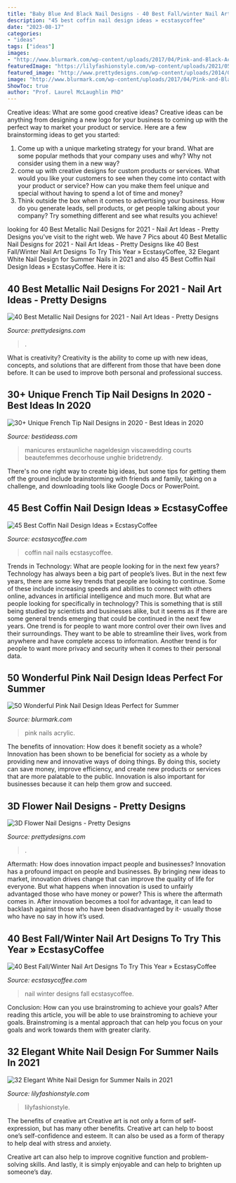 ```yaml
---
title: "Baby Blue And Black Nail Designs - 40 Best Fall/winter Nail Art Designs To Try This Year » Ecstasycoffee"
description: "45 best coffin nail design ideas » ecstasycoffee"
date: "2023-08-17"
categories:
- "ideas"
tags: ["ideas"]
images:
- "http://www.blurmark.com/wp-content/uploads/2017/04/Pink-and-Black-Acrylic-Nails.jpg"
featuredImage: "https://lilyfashionstyle.com/wp-content/uploads/2021/05/11-768x1152.jpg"
featured_image: "http://www.prettydesigns.com/wp-content/uploads/2014/07/Blue-Nails1.jpg"
image: "http://www.blurmark.com/wp-content/uploads/2017/04/Pink-and-Black-Acrylic-Nails.jpg"
ShowToc: true
author: "Prof. Laurel McLaughlin PhD"
---
```



Creative ideas: What are some good creative ideas?
Creative ideas can be anything from designing a new logo for your business to coming up with the perfect way to market your product or service. Here are a few brainstorming ideas to get you started: 
1. Come up with a unique marketing strategy for your brand. What are some popular methods that your company uses and why? Why not consider using them in a new way? 
2. come up with creative designs for custom products or services. What would you like your customers to see when they come into contact with your product or service? How can you make them feel unique and special without having to spend a lot of time and money? 
3. Think outside the box when it comes to advertising your business. How do you generate leads, sell products, or get people talking about your company? Try something different and see what results you achieve!

	

		
looking for 40 Best Metallic Nail Designs for 2021 - Nail Art Ideas - Pretty Designs you've visit to the right web. We have 7 Pics about 40 Best Metallic Nail Designs for 2021 - Nail Art Ideas - Pretty Designs like 40 Best Fall/Winter Nail Art Designs To Try This Year » EcstasyCoffee, 32 Elegant White Nail Design for Summer Nails in 2021 and also 45 Best Coffin Nail Design Ideas » EcstasyCoffee. Here it is:
		
    
## 40 Best Metallic Nail Designs For 2021 - Nail Art Ideas - Pretty Designs

<img loading=lazy src="https://www.prettydesigns.com/wp-content/uploads/2017/12/40-best-metallic-nail-designs-for-2018-nail-art-ideas-13.jpg" onerror="this.onerror=null;this.src='https://tse3.mm.bing.net/th?id=OIP.DAFzX9GmAi7k_PRGsB8Z_wHaHa&amp;pid=15.1';" alt="40 Best Metallic Nail Designs for 2021 - Nail Art Ideas - Pretty Designs">

_Source: prettydesigns.com_

>. 

	

What is creativity?
Creativity is the ability to come up with new ideas, concepts, and solutions that are different from those that have been done before. It can be used to improve both personal and professional success.

    
## 30+ Unique French Tip Nail Designs In 2020 - Best Ideas In 2020

<img loading=lazy src="https://www.bestideass.com/wp-content/uploads/2020/02/24-best-french-tip-nail-designs-2402202095624.jpg" onerror="this.onerror=null;this.src='https://tse2.mm.bing.net/th?id=OIP.DQaMnFGIpsRo-fZIw3wqAwHaJ4&amp;pid=15.1';" alt="30+ Unique French Tip Nail Designs in 2020 - Best Ideas in 2020">

_Source: bestideass.com_

>manicures erstaunliche nageldesign viscawedding courts beautefemmes decorhouse unghie bridetrendy. 

	

There's no one right way to create big ideas, but some tips for getting them off the ground include brainstorming with friends and family, taking on a challenge, and downloading tools like Google Docs or PowerPoint.

    
## 45 Best Coffin Nail Design Ideas » EcstasyCoffee

<img loading=lazy src="https://i2.wp.com/www.ecstasycoffee.com/wp-content/uploads/2016/12/Camouflage-Coffin-Nails.jpg?resize=500%2C667" onerror="this.onerror=null;this.src='https://tse2.mm.bing.net/th?id=OIP.OMqW4iMYHvY8c4NZTnyYzAHaJ4&amp;pid=15.1';" alt="45 Best Coffin Nail Design Ideas » EcstasyCoffee">

_Source: ecstasycoffee.com_

>coffin nail nails ecstasycoffee. 

	

Trends in Technology: What are people looking for in the next few years?
Technology has always been a big part of people’s lives. But in the next few years, there are some key trends that people are looking to continue. 
Some of these include increasing speeds and abilities to connect with others online, advances in artificial intelligence and much more. 
But what are people looking for specifically in technology? This is something that is still being studied by scientists and businesses alike, but it seems as if there are some general trends emerging that could be continued in the next few years. 
One trend is for people to want more control over their own lives and their surroundings. They want to be able to streamline their lives, work from anywhere and have complete access to information. 
Another trend is for people to want more privacy and security when it comes to their personal data.

    
## 50 Wonderful Pink Nail Design Ideas Perfect For Summer

<img loading=lazy src="http://www.blurmark.com/wp-content/uploads/2017/04/Pink-and-Black-Acrylic-Nails.jpg" onerror="this.onerror=null;this.src='https://tse3.mm.bing.net/th?id=OIP.i4ofCGmXyTW5dSELHVxzhgHaHa&amp;pid=15.1';" alt="50 Wonderful Pink Nail Design Ideas Perfect for Summer">

_Source: blurmark.com_

>pink nails acrylic. 

	

The benefits of innovation: How does it benefit society as a whole?
Innovation has been shown to be beneficial for society as a whole by providing new and innovative ways of doing things. By doing this, society can save money, improve efficiency, and create new products or services that are more palatable to the public. Innovation is also important for businesses because it can help them grow and succeed.

    
## 3D Flower Nail Designs - Pretty Designs

<img loading=lazy src="http://www.prettydesigns.com/wp-content/uploads/2014/07/Blue-Nails1.jpg" onerror="this.onerror=null;this.src='https://tse4.mm.bing.net/th?id=OIP.eZvL7tmTXA7OdjUkIRRcqAHaJ4&amp;pid=15.1';" alt="3D Flower Nail Designs - Pretty Designs">

_Source: prettydesigns.com_

>. 

	

Aftermath: How does innovation impact people and businesses?
Innovation has a profound impact on people and businesses. By bringing new ideas to market, innovation drives change that can improve the quality of life for everyone. But what happens when innovation is used to unfairly advantaged those who have money or power? This is where the aftermath comes in. After innovation becomes a tool for advantage, it can lead to backlash against those who have been disadvantaged by it- usually those who have no say in how it’s used.

    
## 40 Best Fall/Winter Nail Art Designs To Try This Year » EcstasyCoffee

<img loading=lazy src="https://i2.wp.com/www.ecstasycoffee.com/wp-content/uploads/2016/10/Winter-Nail-Art.jpg" onerror="this.onerror=null;this.src='https://tse3.mm.bing.net/th?id=OIP.-Blq0VvvEZrgjIAOTGqbqwHaLH&amp;pid=15.1';" alt="40 Best Fall/Winter Nail Art Designs To Try This Year » EcstasyCoffee">

_Source: ecstasycoffee.com_

>nail winter designs fall ecstasycoffee. 

	

Conclusion: How can you use brainstroming to achieve your goals?
After reading this article, you will be able to use brainstroming to achieve your goals. Brainstroming is a mental approach that can help you focus on your goals and work towards them with greater clarity.

    
## 32 Elegant White Nail Design For Summer Nails In 2021

<img loading=lazy src="https://lilyfashionstyle.com/wp-content/uploads/2021/05/11-768x1152.jpg" onerror="this.onerror=null;this.src='https://tse2.mm.bing.net/th?id=OIP.03DKizdc9fn526Vx34Dg0QHaLH&amp;pid=15.1';" alt="32 Elegant White Nail Design for Summer Nails in 2021">

_Source: lilyfashionstyle.com_

>lilyfashionstyle. 

	

The benefits of creative art
Creative art is not only a form of self-expression, but has many other benefits.
Creative art can help to boost one’s self-confidence and esteem. It can also be used as a form of therapy to help deal with stress and anxiety.

Creative art can also help to improve cognitive function and problem-solving skills. And lastly, it is simply enjoyable and can help to brighten up someone’s day.

